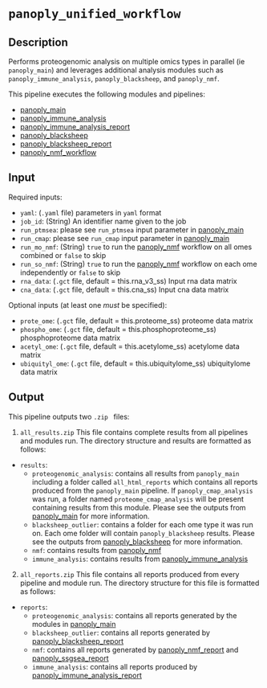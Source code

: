 # ```panoply_unified_workflow```

## Description
Performs proteogenomic analysis on multiple omics types in parallel (ie ```panoply_main```) and leverages additional analysis modules such as ```panoply_immune_analysis```, ```panoply_blacksheep```, and ```panoply_nmf```.

This pipeline executes the following modules and pipelines:

* [panoply_main](./Pipelines%3A-panoply_main)
* [panoply_immune_analysis](./Data-Analysis-Modules%3A-panoply_immune_analysis)
* [panoply_immune_analysis_report](./Report-Modules%3A-panoply_immune_analysis_report)
* [panoply_blacksheep](./Data-Analysis-Modules%3A-panoply_blacksheep)
* [panoply_blacksheep_report](./Report-Modules%3A-panoply_blacksheep_report)
* [panoply_nmf_workflow](./Pipelines%3A-panoply_nmf_workflow)

## Input

Required inputs:

* ```yaml```: (`.yaml` file) parameters in `yaml` format
* ```job_id```: (String) An identifier name given to the job
* ```run_ptmsea```: please see `run_ptmsea` input parameter in [panoply_main](./Pipelines%3A-panoply_main)
* ```run_cmap```: please see `run_cmap` input parameter in [panoply_main](./Pipelines%3A-panoply_main)
* ```run_mo_nmf```: (String) ```true``` to run the [panoply_nmf](./Data-Analysis-Modules%3A-panoply_nmf) workflow on all omes combined or ```false``` to skip
* ```run_so_nmf```: (String) ```true``` to run the [panoply_nmf](./Data-Analysis-Modules%3A-panoply_nmf) workflow on each ome independently or ```false``` to skip
* ```rna_data```: (`.gct` file, default = this.rna_v3_ss) Input rna data matrix
* ```cna_data```: (`.gct` file, default = this.cna_ss) Input cna data matrix

Optional inputs (at least one *must* be specified):

* ```prote_ome```: (`.gct` file, default = this.proteome_ss) proteome data matrix
* ```phospho_ome```: (`.gct` file, default = this.phosphoproteome_ss) phosphoproteome data matrix
* ```acetyl_ome```: (`.gct` file, default = this.acetylome_ss) acetylome data matrix
* ```ubiquityl_ome```: (`.gct` file, default = this.ubiquitylome_ss) ubiquitylome data matrix

## Output
This pipeline outputs two `.zip	` files:

1. `all_results.zip` 
This file contains complete results from all pipelines and modules run. The directory structure and results are formatted as follows:

* `results`:
	- `proteogenomic_analysis`: contains all results from `panoply_main` including a folder called `all_html_reports` which contains all reports produced from the `panoply_main` pipeline. If `panoply_cmap_analysis` was run, a folder named `proteome_cmap_analysis` will be present containing results from this module. Please see the outputs from [panoply_main](./Pipelines%3A-panoply_main) for more information.
	- `blacksheep_outlier`: contains a folder for each ome type it was run on. Each ome folder will contain `panoply_blacksheep` results. Please see the outputs from [panoply_blacksheep](./Data-Analysis-Modules%3A-panoply_blacksheep) for more information.
	- `nmf`: contains results from [panoply_nmf](./Pipelines%3A-panoply_nmf_workflow)
	- `immune_analysis`: contains results from [panoply_immune_analysis](./Data-Analysis-Modules%3A-panoply_immune_analysis)

2. `all_reports.zip`
This file contains all reports produced from every pipeline and module run. The directory structure for this file is formatted as follows:

* `reports`:
	- `proteogenomic_analysis`: contains all reports generated by the modules in [panoply_main](./Pipelines%3A-panoply_main)
	- `blacksheep_outlier`: contains all reports generated by [panoply_blacksheep_report](./Report-Modules%3A-panoply_blacksheep_report)
	- `nmf`: contains all reports generated by [panoply_nmf_report](./Report-Modules%3A-panoply_nmf_report) and [panoply_ssgsea_report](./Report-Modules%3A-panoply_ssgsea_report)
	- `immune_analysis`: contains all reports produced by [panoply_immune_analysis_report](./Report-Modules%3A-panoply_immune_analysis_report)
